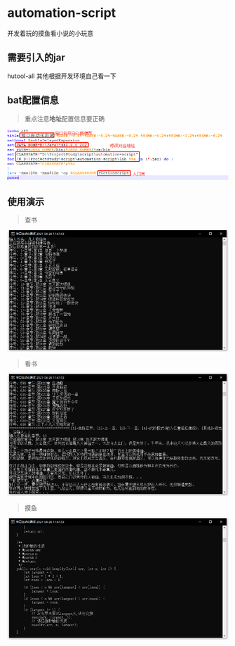 # automation-script
开发着玩的摸鱼看小说的小玩意

## 需要引入的jar
hutool-all
其他根据开发环境自己看一下

## bat配置信息

> 重点注意**地址**配置信息要正确

![配置信息](https://github.com/LittleWhite1995/automation-script/blob/master/%E4%BD%BF%E7%94%A8%E5%85%88%E7%9C%8B%E9%85%8D%E7%BD%AE%E4%BF%A1%E6%81%AF.png)

## 使用演示

> 查书

![使用演示](https://github.com/LittleWhite1995/automation-script/blob/master/%E4%BD%BF%E7%94%A8%E6%BC%94%E7%A4%BA-1.png)

> 看书

![使用演示](https://github.com/LittleWhite1995/automation-script/blob/master/%E4%BD%BF%E7%94%A8%E6%BC%94%E7%A4%BA-2.png)

> 摸鱼

![使用演示](https://github.com/LittleWhite1995/automation-script/blob/master/%E4%BD%BF%E7%94%A8%E6%BC%94%E7%A4%BA-3-%E4%BB%A3%E7%A0%81%E6%A8%A1%E5%BC%8F.png)



